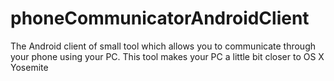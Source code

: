 # phoneCommunicatorAndroidClient
The Android client of small tool which allows you to communicate through your phone using your PC. This tool makes your PC a little bit closer to OS X Yosemite
